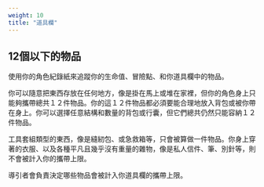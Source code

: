 ```yaml
---
weight: 10
title: "道具欄"
---
```

## 12個以下的物品
使用你的角色紀錄紙來追蹤你的生命值、冒險點、和你道具欄中的物品。

你可以隨意把東西存放在任何地方，像是掛在馬上或堆在家裡，但你的角色身上只能夠攜帶總共１２件物品。你的這１２件物品都必須要能合理地放入背包或被你帶在身上。你可以選擇任意結構和數量的背包或行囊，但它們總共仍然只能容納１２件物品。

工具套組類型的東西，像是縫紉包、或急救箱等，只會被算做一件物品。你身上穿著的衣服、以及各種平凡且幾乎沒有重量的雜物，像是私人信件、筆、別針等，則不會被計入你的攜帶上限。

導引者會負責決定哪些物品會被計入你道具欄的攜帶上限。

